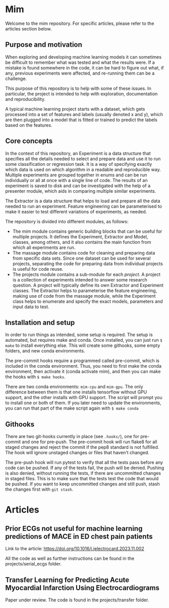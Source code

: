 # Mim
Welcome to the mim repository. For specific articles, please refer to the articles section below.

## Purpose and motivation
When exploring and developing machine learning models it can sometimes be difficult to remember what was tested and what the results were. If a mistake is found somewhere in the code, it can be hard to figure out what, if any, previous experiments were affected, and re-running them can be a challenge. 

This purpose of this repository is to help with some of these issues. In particular, the project is intended to help with exploration, documentation and reproducibility. 

A typical machine learning project starts with a dataset, which gets processed into a set of features and labels (usually denoted x and y), which are then plugged into a model that is fitted or trained to predict the labels based on the features. 

## Core concepts
In the context of this repository, an Experiment is a data structure that specifies all the details needed to select and prepare data and use it to run some classification or regression task. It is a way of specifying exactly which data is used on which algorithm in a readable and reproducible way. Multiple experiments are grouped together in enums and can be run individually or all at once with a single line of code. The results of an experiment is saved to disk and can be investigated with the help of a presenter module, which aids in comparing multiple similar experiments.

The Extractor is a data structure that helps to load and prepare all the data needed to run an experiment. Feature engineering can be parameterised to make it easier to test different variations of experiments, as needed.

The repository is divided into different modules, as follows:
* The mim module contains generic building blocks that can be useful for multiple projects. It defines the Experiment, Extractor and Model, classes, among others, and it also contains the main function from which all experiments are run. 
* The massage module contains code for cleaning and preparing data from specific data sets. Since one dataset can be used for several projects, separating the code for preparing data from individual projects is useful for code reuse. 
* The projects module contains a sub-module for each *project*. A project is a collection of experiments intended to answer some research question. A project will typically define its own Extractor and Experiment classes. The Extractor helps to parameterise the feature engineering, making use of code from the massage module, while the Experiment class helps to enumerate and specify the exact models, parameters and input data to test.

## Installation and setup
In order to run things as intended, some setup is required. The setup is automated, but requires make and conda. Once installed, you can just run ``$ make`` to install everything else. This will create some githooks, some empty folders, and new conda environments. 

The pre-commit hooks require a programmed called pre-commit, which is included in the conda environment. Thus, you need to first make the conda environment, then activate it (conda activate mim), and then you can make the hooks with ``$ make hooks``.

There are two conda environments: `mim-cpu` and `mim-gpu`. The only difference between them is that one installs tensorflow without GPU support, and the other installs with GPU support. The script will prompt you to install one or both of them. If you later need to update the environments, you can run that part of the make script again with `$ make conda`

## Githooks
There are two git-hooks currently in place (see `.hooks/`), one for pre-commit and one for pre-push. The pre-commit hook will run flake8 for all staged changes and reject the commit if the pep8 standard is not fulfilled. The hook will ignore unstaged changes or files that haven't changed.

The pre-push hook will run pytest to verify that all the tests pass before any code can be pushed. If any of the tests fail, the push will be denied. Pushing is also denied, without running the tests, if there are uncommitted changes in staged files. This is to make sure that the tests test the code that would be pushed. If you want to keep uncommitted changes and still push, stash the changes first with `git stash`.

# Articles

## Prior ECGs not useful for machine learning predictions of MACE in ED chest pain patients
Link to the article: https://doi.org/10.1016/j.jelectrocard.2023.11.002

All the code as well as further instructions can be found in the projects/serial_ecgs folder.

## Transfer Learning for Predicting Acute Myocardial Infarction Using Electrocardiograms
Paper under review. The code is found in the projects/transfer folder.
